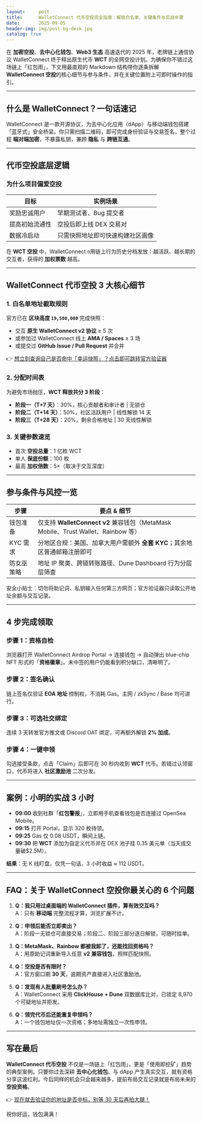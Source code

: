 ```yaml
---
layout:     post
title:      WalletConnect 代币空投完全指南：解锁白名单、关键条件与实战步骤
date:       2025-09-05
header-img: img/post-bg-desk.jpg
catalog: true
---
```


在 **加密空投**、**去中心化钱包**、**Web3 生态** 高速迭代的 2025 年，老牌链上通信协议 WalletConnect 终于释出原生代币 **WCT** 的全网空投计划。为确保你不错过这场链上「红包雨」，下文用最直观的 Markdown 结构带你逐条拆解 **WalletConnect 空投**的核心细节与参与条件，并在关键位置附上可即时操作的指引。

---

## 什么是 WalletConnect？一句话速记

WalletConnect 是一款开源协议，为去中心化应用（dApp）与移动端钱包搭建「蓝牙式」安全桥梁。你只需扫描二维码，即可完成身份验证与交易签名，整个过程 **端对端加密**，不暴露私钥，兼顾 **隐私** 与 **跨链互通**。

---

## 代币空投底层逻辑

### 为什么项目偏爱空投
| 目标 | 实例场景 |
|---|---|
| 奖励忠诚用户 | 早期测试者、Bug 提交者 |
| 提高初始流通性 | 空投后即上线 DEX 交易对 |
| 数据冷启动 | 只需快照地址即可快速构建社区画像 |

在 **WCT 空投** 中，WalletConnect ი用链上行为历史分档发放：越活跃、越长期的交互者，获得的 **加权票数** 越高。

---

## WalletConnect 代币空投 3 大核心细节

### 1. 白名单地址截取规则  
官方已在 **区块高度 `19,580,000`** 完成快照：

- 交互 **原生 WalletConnect v2 协议** ≥ 5 次  
- 或参加过 WalletConnect 线上 **AMA / Spaces** ≥ 3 场  
- 或提交过 **GitHub Issue / Pull Request** 并合并  

👉 [想立刻查询自己是否命中「幸运快照」？点击即可跳转官方验证器](https://okxdog.com/)

### 2. 分配时间表  
为避免市场抛压，**WCT 释放共分 3 阶段**：

- **阶段一（T+7 天）**：30%，核心贡献者和审计者 | 无锁仓  
- **阶段二（T+14 天）**：50%，社区活跃用户 | 线性解锁 14 天  
- **阶段三（T+28 天）**：20%，剩余合格地址 | 30 天线性解锁  

### 3. 关键参数速览
- 首次 **空投总量**：1 亿枚 WCT  
- 单人 **保底份额**：100 枚  
- 最高 **加权倍数**：5×（取决于交互深度）

---

## 参与条件与风控一览

| 步骤 | 要点 & 细节 |
|---|---|
| 钱包准备 | 仅支持 **WalletConnect v2** 兼容钱包（MetaMask Mobile、Trust Wallet、Rainbow 等） |
| KYC 需求 | 分地区合规：美国、加拿大用户需额外 **全套 KYC**；其余地区普通邮箱注册即可 |
| 防女巫策略 | 地址 IP 聚类、跨链转账路径、Dune Dashboard 行为分层层筛查 |

安全小贴士：切勿将助记词、私钥输入任何第三方网页；官方验证器只读取公开地址余额与交互记录。

---

## 4 步完成领取

### 步骤 1：资格自检  
浏览器打开 WalletConnect Airdrop Portal → 连接钱包 → 自动弹出 blue-chip NFT 形式的「**资格徽章**」。未中签的用户仍能看到积分缺口，清晰明了。

### 步骤 2：签名确认  
链上签名仅验证 **EOA 地址** 控制权，不消耗 Gas。主网 / zkSync / Base 均可进行。

### 步骤 3：可选社交绑定  
连续 3 天转发官方推文或 Discord OAT 绑定，可再额外解锁 **2% 加成**。

### 步骤 4：一键申领  
勾选接受条款，点击「Claim」后即可在 30 秒内收到 **WCT** 代币。若错过认领窗口，代币将进入 **社区激励池** 二次分发。

---

## 案例：小明的实战 3 小时

- **09:00** 收到社群「**红包警报**」，立即用手机查看钱包是否连接过 OpenSea Mobile。  
- **09:15** 打开 Portal，显示 320 枚待领。  
- **09:25** Gas 仅 0.08 USDT，瞬间上链。  
- **09:30** 把 **WCT** 添加为自定义代币并在 DEX 池子挂 0.35 美元单（当天成交量破$2.5M）。  

**结果**：无 K 线盯盘，仅凭一句话，3 小时收益 ≈ 112 USDT。

---

## FAQ：关于 WalletConnect 空投你最关心的 6 个问题

1. **Q：我只用过桌面端的 WalletConnect 插件，算有效交互吗？**  
   A：只有 **移动端** 完整流程才算，浏览扩展不计。

2. **Q：申领后能否立即卖出？**  
   A：阶段一无锁仓可直接交易；阶段二、阶段三部分逐日解锁，可随时挂单。

3. **Q：MetaMask、Rainbow 都被我卸了，还能找回资格吗？**  
   A：用原助记词重新导入任意 **v2 兼容钱包**，照样匹配快照。

4. **Q：空投是否有限时？**  
   A：官方窗口期 **30 天**，逾期资产直接进入社区激励池。

5. **Q：发现有人批量刷号怎么办？**  
   A：WalletConnect 采用 **ClickHouse + Dune** 双数据库比对，已锁定 8,970 个可疑地址并拒发。

6. **Q：领完代币后还能重复申领吗？**  
   A：一个钱包地址仅一次资格；多地址需独立一次性申领。

---

## 写在最后

**WalletConnect 代币空投** 不仅是一场链上「红包雨」，更是「使用即挖矿」趋势的典型案例。只要你过去深耕 **去中心化钱包**、与 dApp 产生真实交互，就有资格分享这波红利。今后同样的机会只会越来越多，提前布局交互记录就是布局未来的 **空投资格**。

👉 [现在就去验证你的地址是否中标，别等 30 天后再拍大腿！](https://okxdog.com/)

祝你好运，钱包满满！